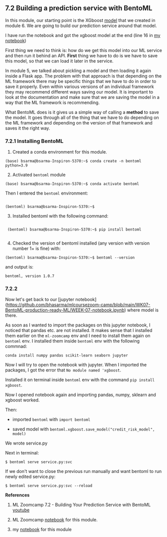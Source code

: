 ## 7.2 Building a prediction service with BentoML

In this module, our starting point is the XGboost [model](https://github.com/alexeygrigorev/mlbookcamp-code/blob/master/course-zoomcamp/07-bentoml-production/code/train.ipynb) that we created in module 6. We are going to build our prediction service around that model. 

I have run the notebook and got the xgboost model at the end (line 16 in [my notebook](https://github.com/bhasarma/mlcoursezoom-camp/blob/main/WK07-BentoML-production-ready-ML/WEEK-07-notebook.ipynb))

First thing we need to think is: how do we get this model into our ML service and then run it behind an API. **First** thing we have to do is we have to save this model, so that we can load it later in the service. 

In module 5, we talked about pickling a model and then loading it again inside a Flask app. The problem with that approach is that depending on the ML framework there may be specific things that we have to do in order to save it properly. Even within various versions of an individual framework they may recommend different ways saving our model. It is important to look at the documentation and make sure that we are saving the model in a way that the ML framework is recommending. 

What BentoML does is it gives us a simple way of calling a **method**  to save the model. It goes through all of the thing that we have to do depending on the ML framework and depending on the version of that framework and saves it the right way. 

### 7.2.1 Installing BentoML

1. Created a conda environment for this module.

```
(base) bsarma@bsarma-Inspiron-5370:~$ conda create -n bentoml python=3.9

```
2. Activated `bentoml` module

```
(base) bsarma@bsarma-Inspiron-5370:~$ conda activate bentoml
```
Then I entered the `bentoml` environment:
```

(bentoml) bsarma@bsarma-Inspiron-5370:~$

```
3. Installed bentoml with the following command:

```
 
 (bentoml) bsarma@bsarma-Inspiron-5370:~$ pip install bentoml 
 
```
 
 4. Checked the version of bentoml installed (any version with version number 1+ is fine) with:
 
  ```
  (bentoml) bsarma@bsarma-Inspiron-5370:~$ bentoml --version
  ```
 and output is:
 
 `bentoml, version 1.0.7`
 

### 7.2.2
 
Now let's get back to our [jupyter notebook] (https://github.com/bhasarma/mlcoursezoom-camp/blob/main/WK07-BentoML-production-ready-ML/WEEK-07-notebook.ipynb) where model is there.  

As soon as I wanted to import the packages on this jupyter notebook, I noticed that pandas etc. are not installed. It makes sense that I installed them earlier on the `ml-zoomcamp` env and I need to install them again on `bentoml` env. I installed them inside `bentoml` env with the following commnad:

```
conda install numpy pandas scikit-learn seaborn jupyter
```
Now I will try to open the notebook with jupyter. When I imported the packages, I got the error that `No module named 'xgboost`.

Installed it on terminal inside `bentoml` env with the command `pip install xgboost`.

Now I opened notebook again and importing pandas, numpy, sklearn and xgboost worked. 

Then:

* imported `bentoml` with `import bentoml`

* saved model with `bentoml.xgboost.save_model("credit_risk_model", model)`


We wrote service.py

Next in terminal:
```
$ bentoml serve service.py:svc
```
If we don't want to close the previous run manually and want bentoml to run newly edited service.py:

```
$ bentoml serve service.py:svc --reload
```



**References**

1. ML Zoomcamp 7.2 - Building Your Prediction Service with BentoML [youtube](https://www.youtube.com/watch?v=bWdEVlUw1CA&list=PL3MmuxUbc_hIhxl5Ji8t4O6lPAOpHaCLR&index=68) 

2. ML Zoomcamp [notebook](https://github.com/alexeygrigorev/mlbookcamp-code/blob/master/course-zoomcamp/07-bentoml-production/code/train.ipynb) for this module.

3. my [notebook](https://github.com/bhasarma/mlcoursezoom-camp/blob/main/WK07-BentoML-production-ready-ML/WEEK-07-notebook.ipynb) for this module